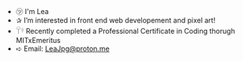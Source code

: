 - ㋡ I'm Lea  
- ✰ I’m interested in front end web developement and pixel art!
- 𓋼𓍊 Recently completed a Professional Certificate in Coding thorugh MITxEmeritus
- ➪ Email: [LeaJpg@proton.me](mailto:LeaJpg@proton.me)

